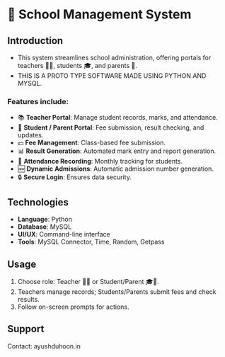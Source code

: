 # 🏫 School Management System

## Introduction
- This system streamlines school administration, offering portals for teachers 👨‍🏫, students 🎓, and parents 🤱.
- THIS IS A PROTO TYPE SOFTWARE MADE USING PYTHON AND MYSQL.

### Features include:
- 📚 **Teacher Portal**: Manage student records, marks, and attendance.
- 🎒 **Student / Parent Portal**: Fee submission, result checking, and updates.
- 💵 **Fee Management**: Class-based fee submission.
- 📊 **Result Generation**: Automated mark entry and report generation.
- 📅 **Attendance Recording**: Monthly tracking for students.
- 🆕 **Dynamic Admissions**: Automatic admission number generation.
- 🔒 **Secure Login**: Ensures data security.

## Technologies
- **Language**: Python
- **Database**: MySQL
- **UI/UX**: Command-line interface
- **Tools**: MySQL Connector, Time, Random, Getpass

## Usage
1. Choose role: Teacher 👨‍🏫 or Student/Parent 🎓🤱.
2. Teachers manage records; Students/Parents submit fees and check results.
3. Follow on-screen prompts for actions.

## Support
Contact: ayushduhoon.in
